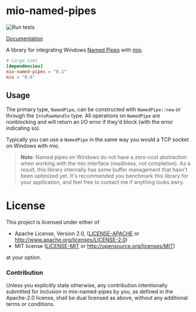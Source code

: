 # mio-named-pipes

![Run tests](https://github.com/bbqsrc/mio-named-pipes/workflows/Run%20tests/badge.svg)

[Documentation](https://docs.rs/mio-named-pipes/0.1/x86_64-pc-windows-msvc/mio_named_pipes/)

A library for integrating Windows [Named Pipes] with [mio].

[Named Pipes]: https://msdn.microsoft.com/en-us/library/windows/desktop/aa365590(v=vs.85).aspx
[mio]: https://github.com/carllerche/mio

```toml
# Cargo.toml
[dependencies]
mio-named-pipes = "0.1"
mio = "0.6"
```

## Usage

The primary type, `NamedPipe`, can be constructed with `NamedPipe::new` or
through the `IntoRawHandle` type. All operations on `NamedPipe` are nonblocking
and will return an I/O error if they'd block (with the error indicating so).

Typically you can use a `NamedPipe` in the same way you would a TCP socket on
Windows with mio.

> **Note**: Named pipes on Windows do not have a zero-cost abstraction when
> working with the mio interface (readiness, not completion). As a result, this
> library internally has some buffer management that hasn't been optimized yet.
> It's recommended you benchmark this library for your application, and feel
> free to contact me if anything looks awry.

# License

This project is licensed under either of

 * Apache License, Version 2.0, ([LICENSE-APACHE](LICENSE-APACHE) or
   http://www.apache.org/licenses/LICENSE-2.0)
 * MIT license ([LICENSE-MIT](LICENSE-MIT) or
   http://opensource.org/licenses/MIT)

at your option.

### Contribution

Unless you explicitly state otherwise, any contribution intentionally submitted
for inclusion in mio-named-pipes by you, as defined in the Apache-2.0 license, shall be
dual licensed as above, without any additional terms or conditions.
